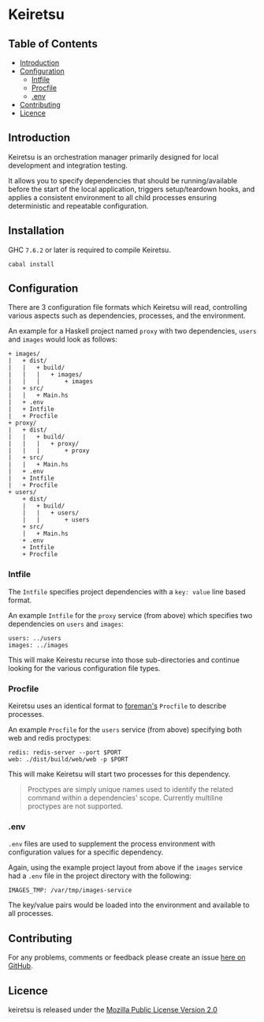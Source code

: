 # Keiretsu

## Table of Contents

* [Introduction](#introduction)
* [Configuration](#configuration)
    - [Intfile](#intfile)
    - [Procfile](#procfile)
    - [.env](#env)
* [Contributing](#contributing)
* [Licence](#licence)


## Introduction

Keiretsu is an orchestration manager primarily designed for local development
and integration testing.

It allows you to specify dependencies that should be running/available before
the start of the local application, triggers setup/teardown hooks,
and applies a consistent environment to all child processes ensuring deterministic
and repeatable configuration.


## Installation

GHC `7.6.2` or later is required to compile Keiretsu.

```shell
cabal install
```


## Configuration

There are 3 configuration file formats which Keiretsu will read, controlling
various aspects such as dependencies, processes, and the environment.

An example for a Haskell project named `proxy` with two dependencies, `users`
and `images` would look as follows:

```
+ images/
|   + dist/
|   |   + build/
|   |   |   + images/
|   |   |       + images
|   + src/
|   |   + Main.hs
|   + .env
|   + Intfile
|   + Procfile
+ proxy/
|   + dist/
|   |   + build/
|   |   |   + proxy/
|   |   |       + proxy
|   + src/
|   |   + Main.hs
|   + .env
|   + Intfile
|   + Procfile
+ users/
    + dist/
    |   + build/
    |   |   + users/
    |   |       + users
    + src/
    |   + Main.hs
    + .env
    + Intfile
    + Procfile
```


### Intfile

The `Intfile` specifies project dependencies with a `key: value` line based format.

An example `Intfile` for the `proxy` service (from above) which specifies two dependencies on
`users` and `images`:

```
users: ../users
images: ../images
```

This will make Keirestu recurse into those sub-directories and continue looking
for the various configuration file types.

### Procfile

Keiretsu uses an identical format to [foreman's](https://github.com/ddollar/foreman) `Procfile`
to describe processes.

An example `Procfile` for the `users` service (from above) specifying both
web and redis proctypes:

```
redis: redis-server --port $PORT
web: ./dist/build/web/web -p $PORT
```

This will make Keiretsu will start two processes for this dependency.

> Proctypes are simply unique names used to identify the related command within
> a dependencies' scope.
> Currently multiline proctypes are not supported.

### .env

`.env` files are used to supplement the process environment with configuration
values for a specific dependency.

Again, using the example project layout from above if the `images` service had
a `.env` file in the project directory with the following:

```
IMAGES_TMP: /var/tmp/images-service
```

The key/value pairs would be loaded into the environment and available to
all processes.


## Contributing

For any problems, comments or feedback please create an issue [here on GitHub](github.com/brendanhay/keiretsu/issues).


## Licence

keiretsu is released under the [Mozilla Public License Version 2.0](http://www.mozilla.org/MPL/)
